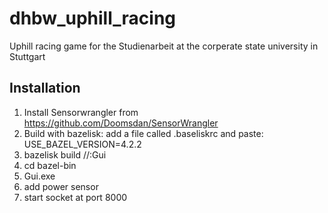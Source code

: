 # dhbw_uphill_racing
Uphill racing game for the Studienarbeit at the corperate state university in Stuttgart

## Installation

1. Install Sensorwrangler from https://github.com/Doomsdan/SensorWrangler 
2. Build with bazelisk: add a file called .baseliskrc and paste: USE_BAZEL_VERSION=4.2.2 
3. bazelisk build //:Gui
4. cd bazel-bin
5. Gui.exe
4. add power sensor
5. start socket at port 8000
